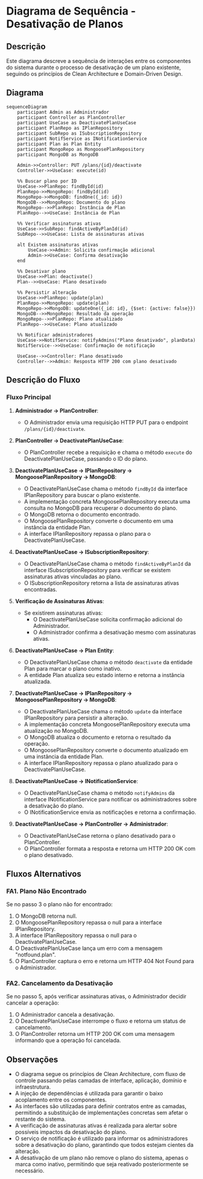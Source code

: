 # Diagrama de Sequência - Desativação de Planos

## Descrição
Este diagrama descreve a sequência de interações entre os componentes do sistema durante o processo de desativação de um plano existente, seguindo os princípios de Clean Architecture e Domain-Driven Design.

## Diagrama

```mermaid
sequenceDiagram
    participant Admin as Administrador
    participant Controller as PlanController
    participant UseCase as DeactivatePlanUseCase
    participant PlanRepo as IPlanRepository
    participant SubRepo as ISubscriptionRepository
    participant NotifService as INotificationService
    participant Plan as Plan Entity
    participant MongoRepo as MongoosePlanRepository
    participant MongoDB as MongoDB

    Admin->>Controller: PUT /plans/{id}/deactivate
    Controller->>UseCase: execute(id)
    
    %% Buscar plano por ID
    UseCase->>PlanRepo: findById(id)
    PlanRepo->>MongoRepo: findById(id)
    MongoRepo->>MongoDB: findOne({_id: id})
    MongoDB-->>MongoRepo: Documento do plano
    MongoRepo-->>PlanRepo: Instância de Plan
    PlanRepo-->>UseCase: Instância de Plan
    
    %% Verificar assinaturas ativas
    UseCase->>SubRepo: findActiveByPlanId(id)
    SubRepo-->>UseCase: Lista de assinaturas ativas
    
    alt Existem assinaturas ativas
        UseCase->>Admin: Solicita confirmação adicional
        Admin->>UseCase: Confirma desativação
    end
    
    %% Desativar plano
    UseCase->>Plan: deactivate()
    Plan-->>UseCase: Plano desativado
    
    %% Persistir alteração
    UseCase->>PlanRepo: update(plan)
    PlanRepo->>MongoRepo: update(plan)
    MongoRepo->>MongoDB: updateOne({_id: id}, {$set: {active: false}})
    MongoDB-->>MongoRepo: Resultado da operação
    MongoRepo-->>PlanRepo: Plano atualizado
    PlanRepo-->>UseCase: Plano atualizado
    
    %% Notificar administradores
    UseCase->>NotifService: notifyAdmins("Plano desativado", planData)
    NotifService-->>UseCase: Confirmação de notificação
    
    UseCase-->>Controller: Plano desativado
    Controller-->>Admin: Resposta HTTP 200 com plano desativado
```

## Descrição do Fluxo

### Fluxo Principal

1. **Administrador → PlanController**:
   - O Administrador envia uma requisição HTTP PUT para o endpoint `/plans/{id}/deactivate`.

2. **PlanController → DeactivatePlanUseCase**:
   - O PlanController recebe a requisição e chama o método `execute` do DeactivatePlanUseCase, passando o ID do plano.

3. **DeactivatePlanUseCase → IPlanRepository → MongoosePlanRepository → MongoDB**:
   - O DeactivatePlanUseCase chama o método `findById` da interface IPlanRepository para buscar o plano existente.
   - A implementação concreta MongoosePlanRepository executa uma consulta no MongoDB para recuperar o documento do plano.
   - O MongoDB retorna o documento encontrado.
   - O MongoosePlanRepository converte o documento em uma instância da entidade Plan.
   - A interface IPlanRepository repassa o plano para o DeactivatePlanUseCase.

4. **DeactivatePlanUseCase → ISubscriptionRepository**:
   - O DeactivatePlanUseCase chama o método `findActiveByPlanId` da interface ISubscriptionRepository para verificar se existem assinaturas ativas vinculadas ao plano.
   - O ISubscriptionRepository retorna a lista de assinaturas ativas encontradas.

5. **Verificação de Assinaturas Ativas**:
   - Se existirem assinaturas ativas:
     - O DeactivatePlanUseCase solicita confirmação adicional do Administrador.
     - O Administrador confirma a desativação mesmo com assinaturas ativas.

6. **DeactivatePlanUseCase → Plan Entity**:
   - O DeactivatePlanUseCase chama o método `deactivate` da entidade Plan para marcar o plano como inativo.
   - A entidade Plan atualiza seu estado interno e retorna a instância atualizada.

7. **DeactivatePlanUseCase → IPlanRepository → MongoosePlanRepository → MongoDB**:
   - O DeactivatePlanUseCase chama o método `update` da interface IPlanRepository para persistir a alteração.
   - A implementação concreta MongoosePlanRepository executa uma atualização no MongoDB.
   - O MongoDB atualiza o documento e retorna o resultado da operação.
   - O MongoosePlanRepository converte o documento atualizado em uma instância da entidade Plan.
   - A interface IPlanRepository repassa o plano atualizado para o DeactivatePlanUseCase.

8. **DeactivatePlanUseCase → INotificationService**:
   - O DeactivatePlanUseCase chama o método `notifyAdmins` da interface INotificationService para notificar os administradores sobre a desativação do plano.
   - O INotificationService envia as notificações e retorna a confirmação.

9. **DeactivatePlanUseCase → PlanController → Administrador**:
   - O DeactivatePlanUseCase retorna o plano desativado para o PlanController.
   - O PlanController formata a resposta e retorna um HTTP 200 OK com o plano desativado.

## Fluxos Alternativos

### FA1. Plano Não Encontrado

Se no passo 3 o plano não for encontrado:
1. O MongoDB retorna null.
2. O MongoosePlanRepository repassa o null para a interface IPlanRepository.
3. A interface IPlanRepository repassa o null para o DeactivatePlanUseCase.
4. O DeactivatePlanUseCase lança um erro com a mensagem "notfound.plan".
5. O PlanController captura o erro e retorna um HTTP 404 Not Found para o Administrador.

### FA2. Cancelamento da Desativação

Se no passo 5, após verificar assinaturas ativas, o Administrador decidir cancelar a operação:
1. O Administrador cancela a desativação.
2. O DeactivatePlanUseCase interrompe o fluxo e retorna um status de cancelamento.
3. O PlanController retorna um HTTP 200 OK com uma mensagem informando que a operação foi cancelada.

## Observações

- O diagrama segue os princípios de Clean Architecture, com fluxo de controle passando pelas camadas de interface, aplicação, domínio e infraestrutura.
- A injeção de dependências é utilizada para garantir o baixo acoplamento entre os componentes.
- As interfaces são utilizadas para definir contratos entre as camadas, permitindo a substituição de implementações concretas sem afetar o restante do sistema.
- A verificação de assinaturas ativas é realizada para alertar sobre possíveis impactos da desativação do plano.
- O serviço de notificação é utilizado para informar os administradores sobre a desativação do plano, garantindo que todos estejam cientes da alteração.
- A desativação de um plano não remove o plano do sistema, apenas o marca como inativo, permitindo que seja reativado posteriormente se necessário.
